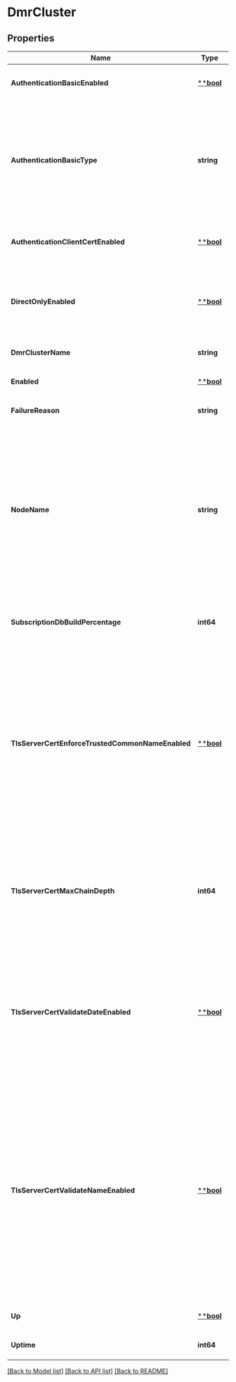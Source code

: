 # DmrCluster

## Properties
Name | Type | Description | Notes
------------ | ------------- | ------------- | -------------
**AuthenticationBasicEnabled** | [****bool**](*bool.md) | Indicates whether basic authentication is enabled for Cluster Links. | [optional] [default to null]
**AuthenticationBasicType** | **string** | The type of basic authentication to use for Cluster Links. The allowed values and their meaning are:  &lt;pre&gt; \&quot;internal\&quot; - Use locally configured password. \&quot;none\&quot; - No authentication. &lt;/pre&gt;  | [optional] [default to null]
**AuthenticationClientCertEnabled** | [****bool**](*bool.md) | Indicates whether client certificate authentication is enabled for Cluster Links. | [optional] [default to null]
**DirectOnlyEnabled** | [****bool**](*bool.md) | Indicates whether this cluster only supports direct messaging. If true, guaranteed messages will not be transmitted through the cluster. | [optional] [default to null]
**DmrClusterName** | **string** | The name of the Cluster. | [optional] [default to null]
**Enabled** | [****bool**](*bool.md) | Indicates whether the Cluster is enabled. | [optional] [default to null]
**FailureReason** | **string** | The failure reason for the Cluster being down. | [optional] [default to null]
**NodeName** | **string** | The name of this node in the Cluster. This is the name that this broker (or redundant group of brokers) is know by to other nodes in the Cluster. The name is chosen automatically to be either this broker&#x27;s Router Name or Mate Router Name, depending on which Active Standby Role (primary or backup) this broker plays in its redundancy group. | [optional] [default to null]
**SubscriptionDbBuildPercentage** | **int64** | Cluster Subscription Database build completion percentage. Available since 2.20. | [optional] [default to null]
**TlsServerCertEnforceTrustedCommonNameEnabled** | [****bool**](*bool.md) | Indicates whether the common name provided by the remote broker is enforced against the list of trusted common names configured for the Link. If enabled, the certificate&#x27;s common name must match one of the trusted common names for the Link to be accepted. Deprecated since 2.18. Common Name validation has been replaced by Server Certificate Name validation. | [optional] [default to null]
**TlsServerCertMaxChainDepth** | **int64** | The maximum allowed depth of a certificate chain. The depth of a chain is defined as the number of signing CA certificates that are present in the chain back to a trusted self-signed root CA certificate. | [optional] [default to null]
**TlsServerCertValidateDateEnabled** | [****bool**](*bool.md) | Indicates whether validation of the \&quot;Not Before\&quot; and \&quot;Not After\&quot; validity dates in the certificate is enabled. When disabled, the certificate is accepted even if the certificate is not valid based on these dates. | [optional] [default to null]
**TlsServerCertValidateNameEnabled** | [****bool**](*bool.md) | Enable or disable the standard TLS authentication mechanism of verifying the name used to connect to the bridge. If enabled, the name used to connect to the bridge is checked against the names specified in the certificate returned by the remote router. Legacy Common Name validation is not performed if Server Certificate Name Validation is enabled, even if Common Name validation is also enabled. Available since 2.18. | [optional] [default to null]
**Up** | [****bool**](*bool.md) | Indicates whether the Cluster is operationally up. | [optional] [default to null]
**Uptime** | **int64** | The amount of time in seconds since the Cluster was up. | [optional] [default to null]

[[Back to Model list]](../README.md#documentation-for-models) [[Back to API list]](../README.md#documentation-for-api-endpoints) [[Back to README]](../README.md)

